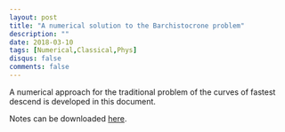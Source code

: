 ```yaml
---
layout: post
title: "A numerical solution to the Barchistocrone problem"
description: ""
date: 2018-03-10
tags: [Numerical,Classical,Phys]
disqus: false
comments: false
---
```

A numerical approach for the traditional problem of the curves of fastest descend is developed in this document.

Notes can be downloaded <a href="pdfs/NSBarchistocrone.pdf">here</a>.

<!--more-->
